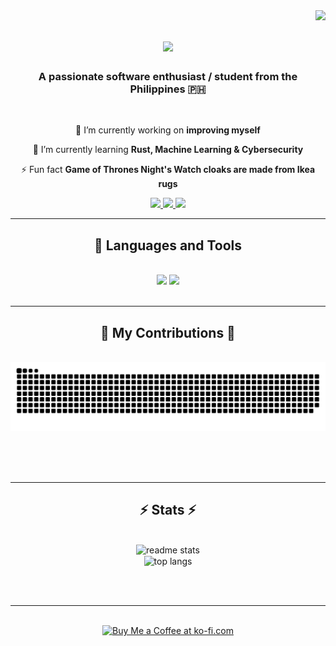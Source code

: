 <img align="right" src="https://visitor-badge.laobi.icu/badge?page_id=copypasteonly.copypasteonly" />

<h1 align="center">
    <img src="https://readme-typing-svg.herokuapp.com/?font=Righteous&size=35&center=true&vCenter=true&width=500&height=70&duration=3500&lines=Hi+There!+👋;+I'm+Denzel!;" />
</h1>

<h3 align="center">A passionate software enthusiast / student from the Philippines 🇵🇭</h4>

<br/>

<div align="center">
 
 🔭 I’m currently working on **improving myself**
 
 🌱 I’m currently learning **Rust, Machine Learning & Cybersecurity**

⚡ Fun fact **Game of Thrones Night's Watch cloaks are made from Ikea rugs**

 </div>
 
<div align="center"> 
  <a href="mailto:denzeldadang@protonmail.com">
    <img src="https://img.shields.io/badge/Protonmail-333333?style=for-the-badge&logo=protonmail&logoColor=6D4AFF" />
  </a>
  <a href="https://www.linkedin.com/in/denzel-dadang-7b912a21a/" target="_blank">
    <img src="https://img.shields.io/badge/LinkedIn-0077B5?style=for-the-badge&logo=linkedin&logoColor=white" target="_blank" />
  </a>
  <a href="https://copynpaste.org/" target="_blank">
     <img src="https://img.shields.io/badge/Portfolio-FF5722?style=for-the-badge&logo=sqlite&logoColor=white" target="_blank" /> <!-- sqlite, safari, google-chrome are other good icon options -->
  </a>
</div>

 <hr/>
 
<h2 align="center">🧰 Languages and Tools</h2>
<br/>
<div align="center">
    <img src="https://skillicons.dev/icons?i=linux,neovim,github,git,bash,zsh,nix" />
    <img src="https://skillicons.dev/icons?i=c,rust,lua,java,js,ts,py,cpp" /><br>
</div>

<br/>
<hr/>

<div align="center">
  <h2>🐍 My Contributions 🐍</h2>
  <br>
  <img alt="snake eating my contributions" src="https://raw.githubusercontent.com/copypasteonly/copypasteonly/output/github-contribution-grid-snake.svg" />
  
  <br/><br/><br/>
</div>

<hr/>

<h2 align="center">⚡ Stats ⚡</h2>
<br>
<div align=center>
  <img width=390 src="https://github-readme-stats.vercel.app/api?username=copypasteonly&count_private=true&show_icons=true&theme=react&rank_icon=github&border_radius=10" alt="readme stats" />
  <br/>
  <img width=325 align="center" src="https://github-readme-stats.vercel.app/api/top-langs/?username=copypasteonly&hide=HTML&langs_count=8&layout=compact&theme=react&border_radius=10&size_weight=0.5&count_weight=0.5&exclude_repo=github-readme-stats" alt="top langs" />
</div>

<br/><br/>

<hr/>

<br/>

<div align="center">
<a href='ko-fi.com/copypasteonly' target='_blank'><img height='64' style='border:0px;height:64px;' src='https://storage.ko-fi.com/cdn/kofi1.png?v=3' border='0' alt='Buy Me a Coffee at ko-fi.com' /></a>
</div>

<br/>
